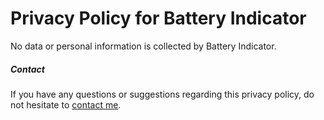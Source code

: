 # Privacy Policy for Battery Indicator

No data or personal information is collected by Battery Indicator.

##### Contact

If you have any questions or suggestions regarding this privacy policy, do not hesitate to [contact me](https://sindresorhus.com/contact).

